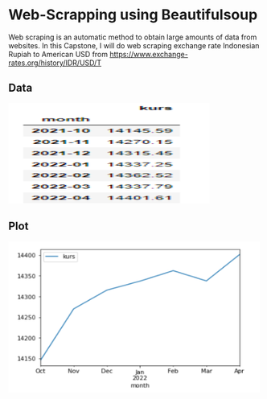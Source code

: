 # Web-Scrapping using Beautifulsoup

Web scraping is an automatic method to obtain large amounts of data from websites. In this Capstone, I will do web scraping exchange rate Indonesian Rupiah to American USD from https://www.exchange-rates.org/history/IDR/USD/T

## Data 

<img src="assets/data.png" width="400" height="200">


## Plot

<img src="assets/plot.png" width="500" height="300">
